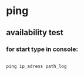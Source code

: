 # ping
## availability test
### for start type in console:
```console

ping ip_adress path_log

```
